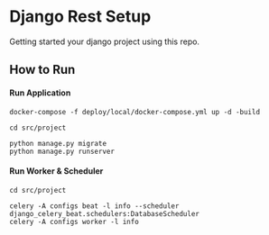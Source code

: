 Django Rest Setup
==========================================

Getting started your django project using this repo.


How to Run
-----------------
#### Run Application
```commandline
docker-compose -f deploy/local/docker-compose.yml up -d -build

cd src/project

python manage.py migrate
python manage.py runserver
```

#### Run Worker & Scheduler
```commandline
cd src/project

celery -A configs beat -l info --scheduler django_celery_beat.schedulers:DatabaseScheduler
celery -A configs worker -l info
```
